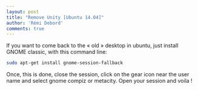 ```yaml
---
layout: post
title: "Remove Unity [Ubuntu 14.04]"
author: 'Rémi Debord'
comments: true
---
```

If you want to come back to the &laquo;&nbsp;old&nbsp;&raquo; desktop in ubuntu, just install GNOME classic, with this command line:
```bash
sudo apt-get install gnome-session-fallback
```
Once, this is done, close the session, click on the gear icon near the user name and select gnome compiz or metacity. Open your session and voila !